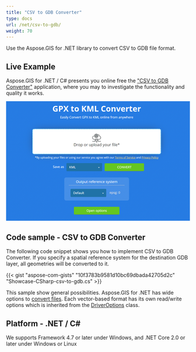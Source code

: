 ```yaml
---
title: "CSV to GDB Converter"
type: docs
url: /net/csv-to-gdb/
weight: 70
---
```


Use the Aspose.GIS for .NET library to convert CSV to GDB file format.

## **Live Example**

Aspose.GIS for .NET / C# presents you online free the ["CSV to GDB Converter"](https://products.aspose.app/gis/conversion/csv-to-gdb) application, where you may to investigate the functionality and quality it works.

![CSV to GDB Converter App](conversion.png)

## **Code sample - CSV to GDB Converter**

The following code snippet shows you how to implement CSV to GDB Converter. If you specify a spatial reference system for the destination GDB layer, all geometries will be converted to it. 

{{< gist "aspose-com-gists" "10f3783b9581d10bc69dbada42705d2c" "Showcase-CSharp-csv-to-gdb.cs" >}}

This sample show general possibilities. Aspose.GIS for .NET has wide options to [convert files](https://docs.aspose.com/gis/net/vector-layers/). Each vector-based format has its own read/write options which is inherited from the [DriverOptions](https://apireference.aspose.com/gis/net/aspose.gis/driveroptions) class.

## **Platform - .NET / C#**

We supports Framework 4.7 or later under Windows, and .NET Core 2.0 or later under Windows or Linux
